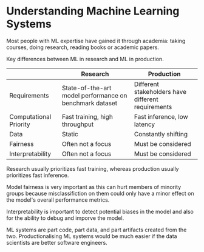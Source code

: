 # Understanding Machine Learning Systems

Most people with ML expertise have gained it through academia: taking courses, doing research, reading books or academic papers. 

Key differences between ML in research and ML in production.


|   |Research   |Production |
|---|-----------|-----------|
|Requirements|State-of-the-art model performance on benchmark dataset| Different stakeholders have different requirements|
|Computational Priority| Fast training, high throughput| Fast inference, low latency|
|Data|Static|Constantly shifting|
|Fairness|Often not a focus|Must be considered|
|Interpretability|Often not a focus|Must be considered|

Research usually prioritizes fast training, whereas production usually prioritizes fast inference.

Model fairness is very important as this can hurt members of minority groups because misclassifiction on them could only have a minor effect on the model's overall performance metrics.

Interpretability is important to detect potential biases in the model and also for the ability to debug and imporve the model.

ML systems are part code, part data, and part artifacts created from the two. Productionalising ML systems would be much easier if the data scientists are better software engineers. 

